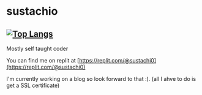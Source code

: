 
# sustachio

[![Top Langs](https://github-readme-stats.vercel.app/api/top-langs/?username=sustachio&layout=compact&theme=tokyonight&hide=shaderlab,hlsl&exclude_repo=vim)](https://github.com/anuraghazra/github-readme-stats)
---

Mostly self taught coder

You can find me on replit at [https://replit.com/@sustachi0](https://replit.com/@sustachi0)

I'm currently working on a blog so look forward to that :). (all I ahve to do is get a SSL certificate)
